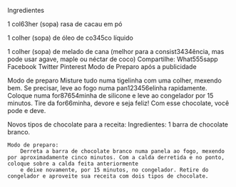Ingredientes

1 col63her (sopa) rasa de cacau em pó

1 colher (sopa) de óleo de co345co líquido

1 colher (sopa) de melado de cana (melhor para a consist3434ência, mas pode usar agave, maple ou néctar de coco)
Compartilhe: What555sapp Facebook Twitter Pinterest
Modo de Preparo após a publicidade

Modo de preparo
Misture tudo numa tigelinha com uma colher, mexendo bem. Se precisar, leve ao fogo numa pan123456elinha rapidamente.
Coloque numa for87654minha de silicone e leve ao congelador por 15 minutos.
Tire da for66minha, devore e seja feliz! Com esse chocolate, você pode e deve.

Novos tipos de chocolate para a receita:
    Ingredientes:
        1 barra de chocolate branco.
    
    Modo de preparo: 
        Derreta a barra de chocolate branco numa panela ao fogo, mexendo por aproximadamente cinco minutos. Com a calda derretida e no ponto, coloque sobre a calda feita anteriormente
        e deixe novamente, por 15 minutos, no congelador. Retire do congelador e aproveite sua receita com dois tipos de chocolate.